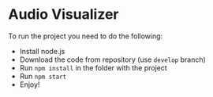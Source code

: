 # Audio Visualizer

To run the project you need to do the following:

- Install node.js
- Download the code from repository (use `develop` branch)
- Run `npm install` in the folder with the project
- Run `npm start`
- Enjoy!
